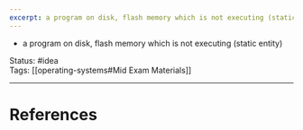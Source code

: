 ```yaml
---
excerpt: a program on disk, flash memory which is not executing (static entity)
---
```

- a program on disk, flash memory which is not executing (static entity)

Status: #idea  
Tags: [[operating-systems#Mid Exam Materials]]

---
# References